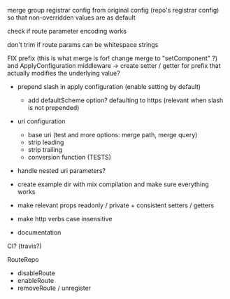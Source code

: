 

merge group registrar config from original config (repo's registrar config) so that non-overridden values are as default

check if route parameter encoding works

don't trim if route params can be whitespace strings

FIX prefix (this is what merge is for! change merge to "setComponent" ?) and ApplyConfiguration middleware
-> create setter / getter for prefix that actually modifies the underlying value?



- prepend slash in apply configuration (enable setting by default)
    - add defaultScheme option? defaulting to https (relevant when slash is not prepended)



- uri configuration
    - base uri (test and more options: merge path, merge query)
    - strip leading
    - strip trailing
    - conversion function (TESTS)


- handle nested uri parameters?

- create example dir with mix compilation and make sure everything works



- make relevant props readonly / private + consistent setters / getters
- make http verbs case insensitive
- documentation

CI? (travis?)



RouteRepo
- disableRoute
- enableRoute
- removeRoute / unregister
